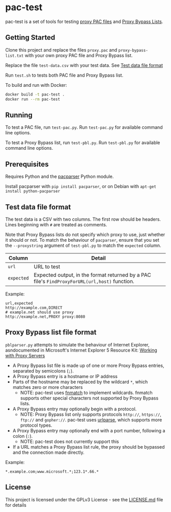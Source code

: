 # pac-test

pac-test is a set of tools for testing [proxy PAC files](https://en.wikipedia.org/wiki/Proxy_auto-config) and [Proxy Bypass Lists](https://technet.microsoft.com/en-us/library/cc939852.aspx#EBAA).

## Getting Started

Clone this project and replace the files `proxy.pac` and `proxy-bypass-list.txt` with your own proxy PAC file and Proxy Bypass list.

Replace the file `test-data.csv` with your test data. See [Test data file format](#test-data-file-format)

Run `test.sh` to tests both PAC file and Proxy Bypass list.

To build and run with Docker:

```sh
docker build -t pac-test .
docker run --rm pac-test
```

## Running

To test a PAC file, run `test-pac.py`. Run `test-pac.py` for available command line options.

To test a Proxy Bypass list, run `test-pbl.py`. Run `test-pbl.py` for available command line options.

## Prerequisites

Requires Python and the [pacparser](https://github.com/manugarg/pacparser) Python module.

Install pacparser with `pip install pacparser`, or on Debian with `apt-get install python-pacparser`

## Test data file format

The test data is a CSV with two columns. The first row should be headers. Lines beginning with `#` are treated as comments.

Note that Proxy Bypass lists do not specify which proxy to use, just whether it should or not. To match the behaviour of `pacparser`, ensure that you set the `--proxystring` argument of `test-pbl.py` to match the `expected` column.

| Column     | Detail |
|------------|--------|
| `url`      | URL to test |
| `expected` | Expected output, in the format returned by a PAC file's `FindProxyForURL(url,host)` function.

Example:

```csv
url,expected
http://example.com,DIRECT
# example.net should use proxy
http://example.net,PROXY proxy:8080
```

## Proxy Bypass list file format

`pblparser.py` attempts to simulate the behaviour of Internet Explorer, asndocumented in Microsoft's Internet Explorer 5 Resource Kit: [Working with Proxy Servers](https://technet.microsoft.com/en-us/library/cc939852.aspx#EBAA)

* A Proxy Bypass list file is made up of one or more Proxy Bypass entries, separated by semicolons (`;`).
* A Proxy Bypass entry is a hostname or IP address
* Parts of the hostname may be replaced by the wildcard `*`, which matches zero or more characters
  * NOTE: pac-test uses [fnmatch](https://docs.python.org/library/fnmatch.html) to implement wildcards. fnmatch supports other special characters not supported by Proxy Bypass lists.
* A Proxy Bypass entry may optionally begin with a protocol.
  * NOTE: Proxy Bypass list only supports protocols `http://`, `https://`, `ftp://` and `gopher://`. pac-test uses [urlparse](https://docs.python.org/2/library/urlparse.html), which supports more protocol types.
* A Proxy Bypass entry may optionally end with a port number, following a colon (`:`).
  * NOTE: pac-test does not currently support this
* If a URL matches a Proxy Bypass list rule, the proxy should be bypassed and the connection made directly.

Example:

```text
*.example.com;www.microsoft.*;123.1*.66.*
```

## License

This project is licensed under the GPLv3 License - see the [LICENSE.md](LICENSE.md) file for details
